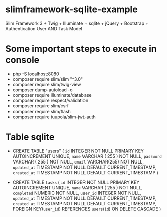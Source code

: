 # slimframework-sqlite-example
Slim Framework 3 + Twig + Illuminate + sqlite + jQuery + Bootstrap + Authentication User AND Task Model

# Some important steps to execute in console
* php -S localhost:8080
* composer require slim/slim "^3.0"
* composer require slim/twig-view
* composer dump-autoload -o
* composer require illuminate/database
* composer require respect/validation
* composer require slim/csrf
* composer require slim/flash
* composer require tuupola/slim-jwt-auth

# Table sqlite
* CREATE TABLE "users" ( `id` INTEGER NOT NULL PRIMARY KEY AUTOINCREMENT UNIQUE, `name` VARCHAR ( 255 ) NOT NULL, `password` VARCHAR ( 255 ) NOT NULL, `email` VARCHAR(255) NOT NULL, `updated_at` TIMESTAMP NOT NULL DEFAULT CURRENT_TIMESTAMP, `created_at` TIMESTAMP NOT NULL DEFAULT CURRENT_TIMESTAMP )

* CREATE TABLE `tasks` ( `id` INTEGER NOT NULL PRIMARY KEY AUTOINCREMENT UNIQUE, `name` VARCHAR ( 255 ) NOT NULL, `completed` NUMERIC NOT NULL, `user_id` INTEGER NOT NULL, `updated_at` TIMESTAMP NOT NULL DEFAULT CURRENT_TIMESTAMP, `created_at` TIMESTAMP NOT NULL DEFAULT CURRENT_TIMESTAMP, FOREIGN KEY(`user_id`) REFERENCES `users`(`id`) ON DELETE CASCADE )